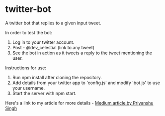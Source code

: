# twitter-bot
A twitter bot that replies to a given input tweet.

In order to test the bot:
1. Log in to your twitter account.
2. Post - @dev_celestial (link to any tweet)
3. See the bot in action as it tweets a reply to the tweet mentioning the user.

Instructions for use:
1. Run npm install after cloning the repository.
2. Add details from your twitter app to 'config.js' and modify 'bot.js' to use your username.
3. Start the server with npm start.

Here's a link to my article for more details - [Medium article by Priyanshu Singh](https://medium.com/@spriyanshu25/twitter-bot-reply-to-any-tweet-provided-as-input-28a3507cb7da?source=friends_link&sk=24eceb0faa8d11dd1d4f315cd7838ed4)
